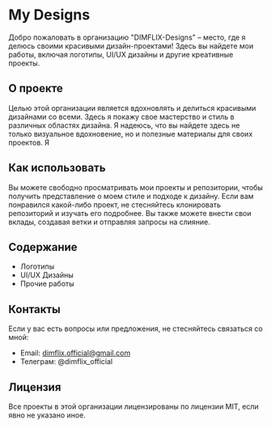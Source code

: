 # My Designs

Добро пожаловать в организацию "DIMFLIX-Designs" – место, где я делюсь своими красивыми дизайн-проектами! Здесь вы найдете мои работы, включая логотипы, UI/UX дизайны и другие креативные проекты.

## О проекте

Целью этой организации является вдохновлять и делиться красивыми дизайнами со всеми. Здесь я покажу свое мастерство и стиль в различных областях дизайна. Я надеюсь, что вы найдете здесь не только визуальное вдохновение, но и полезные материалы для своих проектов.
Я
## Как использовать

Вы можете свободно просматривать мои проекты и репозитории, чтобы получить представление о моем стиле и подходе к дизайну. Если вам понравился какой-либо проект, не стесняйтесь клонировать репозиторий и изучать его подробнее. Вы также можете внести свои вклады, создавая ветки и отправляя запросы на слияние.

## Содержание

- Логотипы
- UI/UX Дизайны
- Прочие работы

## Контакты

Если у вас есть вопросы или предложения, не стесняйтесь связаться со мной:

- Email: dimflix.official@gmail.com
- Телеграм: @dimflix_official

## Лицензия

Все проекты в этой организации лицензированы по лицензии MIT, если явно не указано иное.
